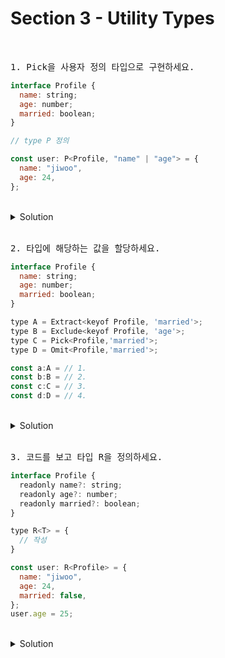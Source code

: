 # Section 3 - Utility Types

<br>

<pre>1. Pick을 사용자 정의 타입으로 구현하세요.</pre>

```js
interface Profile {
  name: string;
  age: number;
  married: boolean;
}

// type P 정의

const user: P<Profile, "name" | "age"> = {
  name: "jiwoo",
  age: 24,
};
```

<br>

<details>
  <summary>Solution</summary>

```js
type P<T,S extends keyof T> = {
  [key in S ]: T[key];
}
const user:P<Profile,'name'|'age'> = {
  name: "jiwoo",
  age: 24
}
```

</details>

<br>

<pre>2. 타입에 해당하는 값을 할당하세요.</pre>

```js
interface Profile {
  name: string;
  age: number;
  married: boolean;
}

type A = Extract<keyof Profile, 'married'>;
type B = Exclude<keyof Profile, 'age'>;
type C = Pick<Profile,'married'>;
type D = Omit<Profile,'married'>;

const a:A = // 1.
const b:B = // 2.
const c:C = // 3.
const d:D = // 4.
```

<br>

<details>
  <summary>Solution</summary>

```js
type A = 'married';
type B = 'name' | 'married'
type C = { married: boolean; }
type D = { name: string; age: number; }

const a:A = 'married';
const b:B = 'name'; or // 'married'
const c:C = { married: false }
const d:D = { name: 'zooyaho'; age: 24; }
```

</details>

<br>

<pre>3. 코드를 보고 타입 R을 정의하세요.</pre>

```js
interface Profile {
  readonly name?: string;
  readonly age?: number;
  readonly married?: boolean;
}

type R<T> = {
  // 작성
}

const user: R<Profile> = {
  name: "jiwoo",
  age: 24,
  married: false,
};
user.age = 25;
```

<br>

<details>
  <summary>Solution</summary>

```js
type R<T> = {
  -readonly [key in keyof T]-? : T[key];
}
```

</details>
